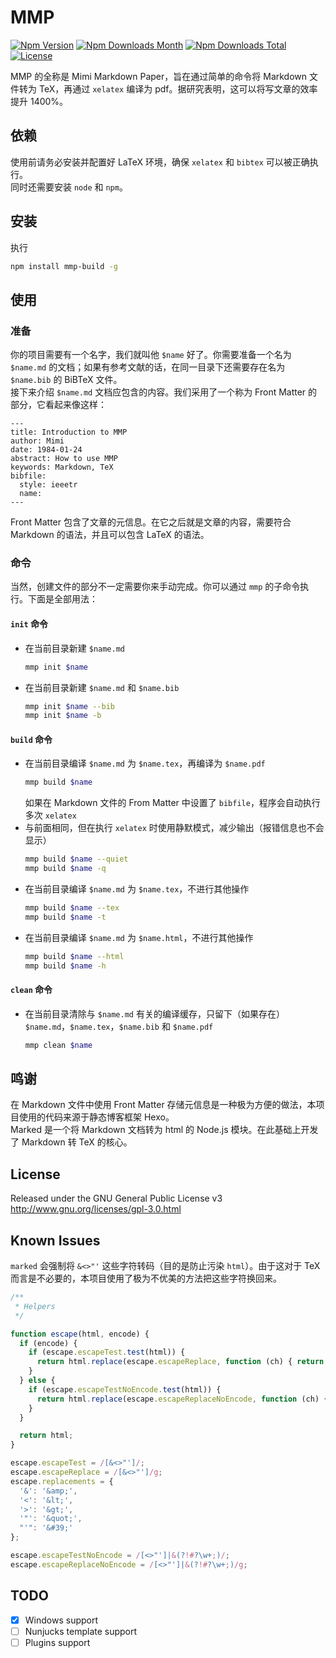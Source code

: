 # MMP

[![Npm Version](https://img.shields.io/npm/v/mmp-build?style=flat-square)](https://npmjs.org/package/mmp-build)
[![Npm Downloads Month](https://img.shields.io/npm/dm/mmp-build?style=flat-square)](https://npmjs.org/package/mmp-build)
[![Npm Downloads Total](https://img.shields.io/npm/dt/mmp-build?style=flat-square)](https://npmjs.org/package/mmp-build)
[![License](https://img.shields.io/npm/l/mmp-build?style=flat-square)](https://npmjs.org/package/mmp-build)

MMP 的全称是 Mimi Markdown Paper，旨在通过简单的命令将 Markdown 文件转为 TeX，再通过 `xelatex` 编译为 pdf。据研究表明，这可以将写文章的效率提升 1400%。

## 依赖

使用前请务必安装并配置好 LaTeX 环境，确保 `xelatex` 和 `bibtex` 可以被正确执行。  
同时还需要安装 `node` 和 `npm`。

## 安装

执行
```bash
npm install mmp-build -g
```

## 使用

### 准备

你的项目需要有一个名字，我们就叫他 `$name` 好了。你需要准备一个名为 `$name.md` 的文档；如果有参考文献的话，在同一目录下还需要存在名为 `$name.bib` 的 BiBTeX 文件。  
接下来介绍 `$name.md` 文档应包含的内容。我们采用了一个称为 Front Matter 的部分，它看起来像这样：
```
---
title: Introduction to MMP
author: Mimi
date: 1984-01-24
abstract: How to use MMP
keywords: Markdown, TeX
bibfile:
  style: ieeetr
  name:
---
```
Front Matter 包含了文章的元信息。在它之后就是文章的内容，需要符合 Markdown 的语法，并且可以包含 LaTeX 的语法。

### 命令

当然，创建文件的部分不一定需要你来手动完成。你可以通过 `mmp` 的子命令执行。下面是全部用法：

#### `init` 命令

- 在当前目录新建 `$name.md`
  ```bash
  mmp init $name
  ```
- 在当前目录新建 `$name.md` 和 `$name.bib`
  ```bash
  mmp init $name --bib
  mmp init $name -b
  ```

#### `build` 命令

- 在当前目录编译 `$name.md` 为 `$name.tex`，再编译为 `$name.pdf`
  ```bash
  mmp build $name
  ```
  如果在 Markdown 文件的 From Matter 中设置了 `bibfile`，程序会自动执行多次 `xelatex`
- 与前面相同，但在执行 `xelatex` 时使用静默模式，减少输出（报错信息也不会显示）
  ```bash
  mmp build $name --quiet
  mmp build $name -q
  ```
- 在当前目录编译 `$name.md` 为 `$name.tex`，不进行其他操作
  ```bash
  mmp build $name --tex
  mmp build $name -t
  ```
- 在当前目录编译 `$name.md` 为 `$name.html`，不进行其他操作
  ```bash
  mmp build $name --html
  mmp build $name -h
  ```

#### `clean` 命令

- 在当前目录清除与 `$name.md` 有关的编译缓存，只留下（如果存在）`$name.md`，`$name.tex`，`$name.bib` 和 `$name.pdf`
  ```bash
  mmp clean $name
  ```

## 鸣谢

在 Markdown 文件中使用 Front Matter 存储元信息是一种极为方便的做法，本项目使用的代码来源于静态博客框架 Hexo。  
Marked 是一个将 Markdown 文档转为 html 的 Node.js 模块。在此基础上开发了 Markdown 转 TeX 的核心。

## License

Released under the GNU General Public License v3  
http://www.gnu.org/licenses/gpl-3.0.html

## Known Issues

`marked` 会强制将 `&<>"'` 这些字符转码（目的是防止污染 `html`）。由于这对于 TeX 而言是不必要的，本项目使用了极为不优美的方法把这些字符换回来。

```javascript
/**
 * Helpers
 */

function escape(html, encode) {
  if (encode) {
    if (escape.escapeTest.test(html)) {
      return html.replace(escape.escapeReplace, function (ch) { return escape.replacements[ch]; });
    }
  } else {
    if (escape.escapeTestNoEncode.test(html)) {
      return html.replace(escape.escapeReplaceNoEncode, function (ch) { return escape.replacements[ch]; });
    }
  }

  return html;
}

escape.escapeTest = /[&<>"']/;
escape.escapeReplace = /[&<>"']/g;
escape.replacements = {
  '&': '&amp;',
  '<': '&lt;',
  '>': '&gt;',
  '"': '&quot;',
  "'": '&#39;'
};

escape.escapeTestNoEncode = /[<>"']|&(?!#?\w+;)/;
escape.escapeReplaceNoEncode = /[<>"']|&(?!#?\w+;)/g;
```

## TODO

- [x] Windows support
- [ ] Nunjucks template support
- [ ] Plugins support
